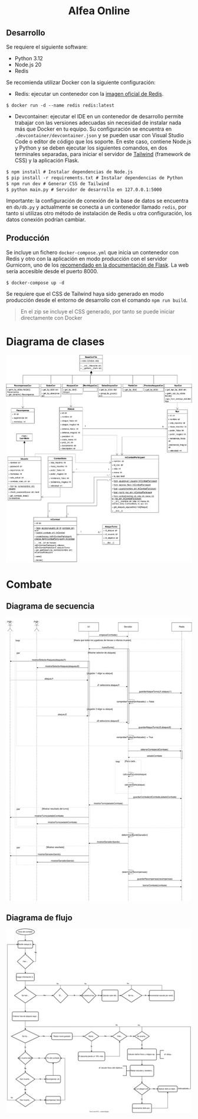 <h1 style="text-align:center;">Alfea Online</h1>


## Desarrollo

Se requiere el siguiente software:

- Python 3.12
- Node.js 20
- Redis

Se recomienda utilizar Docker con la siguiente configuración:

- Redis: ejecutar un contenedor con la [imagen oficial de Redis](https://hub.docker.com/_/redis).

```shell
$ docker run -d --name redis redis:latest
```

- Devcontainer: ejecutar el IDE en un contenedor de desarrollo permite trabajar con las versiones adecuadas sin necesidad de instalar nada más que Docker en tu equipo. Su configuración se encuentra en `.devcontainer/devcontainer.json` y se pueden usar con Visual Studio Code o editor de código que los soporte. En este caso, contiene Node.js y Python y se deben ejecutar los siguientes comandos, en dos terminales separadas, para iniciar el servidor de [Tailwind](https://tailwindcss.com/) (framework de CSS) y la aplicación Flask.

```shell
$ npm install # Instalar dependencias de Node.js
$ pip install -r requirements.txt # Instalar dependencias de Python
$ npm run dev # Generar CSS de Tailwind
$ python main.py # Servidor de desarrollo en 127.0.0.1:5000
```
Importante: la configuración de conexión de la base de datos se encuentra en `db/db.py` y actualmente se conecta a un contenedor llamado `redis`, por tanto si utilizas otro método de instalación de Redis u otra configuración, los datos conexión podrían cambiar.

## Producción

Se incluye un fichero  `docker-compose.yml` que inicia un contenedor con Redis y otro con la aplicación en modo producción con el servidor Gurnicorn, uno de los [recomendado en la documentación de Flask](https://flask.palletsprojects.com/en/3.0.x/deploying/). La web sería accesible desde el puerto 8000.

```shell
$ docker-compose up -d
```

Se requiere que el CSS de Tailwind haya sido generado en modo producción desde el entorno de desarrollo con el comando `npm run build`.

> En el zip se incluye el CSS generado, por tanto se puede iniciar directamente con Docker

# Diagrama de clases

![](docs/diagrama-clases.svg)



# Combate

## Diagrama de secuencia

![](docs/diagrama-secuencia-combate.svg)

## Diagrama de flujo

![](docs/diagrama-flujo-combate.svg)